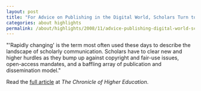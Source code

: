 ```yaml
---
layout: post
title: "For Advice on Publishing in the Digital World, Scholars Turn to Campus Libraries"
categories: about highlights
permalink: /about/highlights/2008/11/advice-publishing-digital-world-scholars-turn-campus-libraries/index.html
---
```

<p>"'Rapidly changing' is the term most often used these days to describe the landscape of scholarly communication. Scholars have to clear new and higher hurdles as they bump up against copyright and fair-use issues, open-access mandates, and a baffling array of publication and dissemination model."</p><p>Read the <a href="http://chronicle.com/article/For-Advice-on-Publishing-in/8740/" target="_blank">full article</a> at&nbsp;<em>The Chronicle of Higher Education</em>.</p>